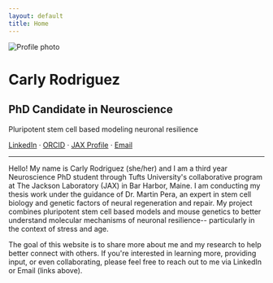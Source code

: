 ```yaml
---
layout: default
title: Home
---
```


<div class="hero">
  <img src="/assets/img/profile-2.png" alt="Profile photo" class="profile">
  <div class="hero-text">
    <h1>Carly Rodriguez</h1>
    <h2>PhD Candidate in Neuroscience</h2>
    <p class="tagline">Pluripotent stem cell based modeling neuronal resilience</p>
    <p class="links">
      <a href="https://www.linkedin.com/in/carly-rodriguez-999051194/" target="_blank">LinkedIn</a> ·
      <a href="https://orcid.org/0000-0002-0062-7597" target="_blank">ORCID</a> ·
      <a href="https://www.jax.org/people/carly-rodriguez" target="_blank">JAX Profile</a> ·
      <a href="mailto:carly.rodriguez@jax.org">Email</a>
    </p>
  </div>
</div>

---

Hello! My name is Carly Rodriguez (she/her) and I am a third year Neuroscience PhD student through Tufts University's collaborative program at The Jackson Laboratory (JAX) in Bar Harbor, Maine. I am conducting my thesis work under the guidance of Dr. Martin Pera, an expert in stem cell biology and genetic factors of neural regeneration and repair. My project combines pluripotent stem cell based models and mouse genetics to better understand molecular mechanisms of neuronal resilience-- particularly in the context of stress and age. 

The goal of this website is to share more about me and my research to help better connect with others. If you're interested in learning more, providing input, or even collaborating, please feel free to reach out to me via LinkedIn or Email (links above).

